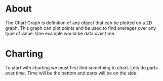 # About
The Chart Graph is definition of any object that can be plotted on a 2D graph. This graph can plot points and be used to find averages over any type of value. One example would be data over time.
# Charting 
To start with charting we must first find something to chart. Lets do parts over time. Time will be the bottom and parts will be on the side.